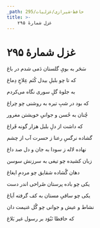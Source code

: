 ```yaml
---
_path: حافظ-شیرازی/غزلیات/295
title: >-
    غزل شمارهٔ ۲۹۵
---
```

# غزل شمارهٔ ۲۹۵

<div class="b" id="bn1"><div class="m1"><p>سَحَر به بویِ گلستان دَمی شدم در باغ</p></div>
<div class="m2"><p>که تا چو بلبلِ بیدل کُنَم عِلاجِ دِماغ</p></div></div>
<div class="b" id="bn2"><div class="m1"><p>به جلوهٔ گلِ سوری نگاه می‌کردم</p></div>
<div class="m2"><p>که بود در شبِ تیره به روشنی چو چراغ</p></div></div>
<div class="b" id="bn3"><div class="m1"><p>چُنان به حُسن و جوانیِ خویشتن مغرور</p></div>
<div class="m2"><p>که داشت از دلِ بلبل هزار گونه فَراغ</p></div></div>
<div class="b" id="bn4"><div class="m1"><p>گشاده نرگسِ رعنا ز حسرت آب از چشم</p></div>
<div class="m2"><p>نهاده لاله ز سودا به جان و دل صد داغ</p></div></div>
<div class="b" id="bn5"><div class="m1"><p>زبان کشیده چو تیغی به سرزنش سوسن</p></div>
<div class="m2"><p>دهان گُشاده شقایق چو مردمِ ایغاغ</p></div></div>
<div class="b" id="bn6"><div class="m1"><p>یکی چو باده پرستان صُراحی اندر دست</p></div>
<div class="m2"><p>یکی چو ساقیِ مستان به کف گرفته اَیاغ</p></div></div>
<div class="b" id="bn7"><div class="m1"><p>نشاط و عیش و جوانی چو گُل غنیمت دان</p></div>
<div class="m2"><p>که حافظا نَبُوَد بر رسول غیر بَلاغ</p></div></div>
